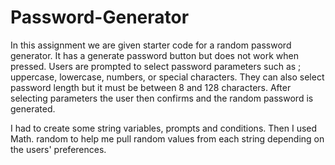 # Password-Generator

In this assignment we are given starter code for a random password generator. It has a generate password button but does not work when pressed. Users are prompted to select password parameters such as ; uppercase, lowercase, numbers, or special characters. They can also select password length but it must be between 8 and 128 characters. After selecting parameters the user then confirms and the random password is generated. 

I had to create some string variables, prompts and conditions. Then I used Math. random to help me pull random values from each string depending on the users' preferences. 
